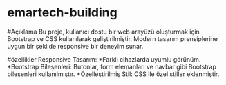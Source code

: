 # emartech-building
#Açıklama
Bu proje, kullanıcı dostu bir web arayüzü oluşturmak için Bootstrap ve CSS kullanılarak geliştirilmiştir. Modern tasarım prensiplerine uygun bir şekilde responsive bir deneyim sunar.

#özellikler
Responsive Tasarım: *Farklı cihazlarda uyumlu görünüm.
*Bootstrap Bileşenleri: Butonlar, form elemanları ve navbar gibi Bootstrap bileşenleri kullanılmıştır.
*Özelleştirilmiş Stil: CSS ile özel stiller eklenmiştir.
